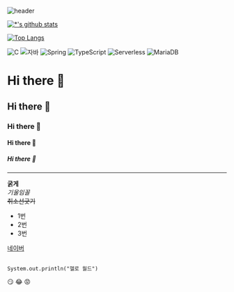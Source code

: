 ![header](https://capsule-render.vercel.app/api?type=rounded&color=auto&height=300&section=header&text=kim's%20github&fontSize=90)

[![*'s github stats](https://github-readme-stats.vercel.app/api?username=kgpwls7357)](https://github.com/kgpwls7357)

[![Top Langs](https://github-readme-stats.vercel.app/api/top-langs/?username=kgpwls7357)](https://github.com/kgpwls7357/github-readme-stats)

![C](https://img.shields.io/badge/-C-123456?style=flat-square&logo=C&logoColor=black)
![자바](https://img.shields.io/badge/-자바-007396?style=flat&logo=Java&logoColor=ffffff)
![Spring](https://img.shields.io/badge/-Spring-6DB33F?style=for-the-badge&logo=Spring&logoColor=white)
![TypeScript](https://img.shields.io/badge/-TypeScript-3178C6?style=flat-square&logo=TypeScript&logoColor=white)
![Serverless](https://img.shields.io/badge/-Serverless-FD5750?style=flat-square&logo=Serverless&logoColor=magenta)
![MariaDB](https://img.shields.io/badge/-MariaDB-1F305F?style=flat-square&logo=mariadb&logoColor=white)

# Hi there 👋
## Hi there 👋
### Hi there 👋
#### Hi there 👋
##### Hi there 👋
---
**굵게**<br>
*기울임꼴*<br>
~~취소선긋기~~<br>

* 1번
* 2번
* 3번

[네이버](https:naver.com)

```

System.out.println("헬로 월드")

```

:smirk:
:joy:
:rage:



